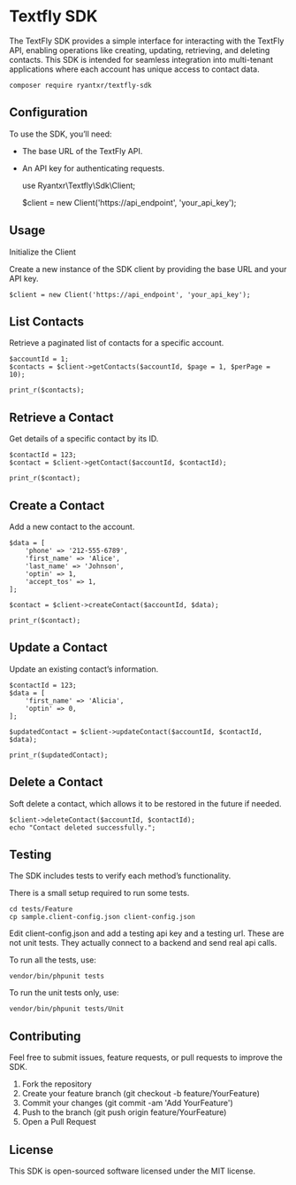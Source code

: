 # Textfly SDK

The TextFly SDK provides a simple interface for interacting with the TextFly API, enabling operations like creating, updating, retrieving, and deleting contacts. This SDK is intended for seamless integration into multi-tenant applications where each account has unique access to contact data.

    composer require ryantxr/textfly-sdk

## Configuration

To use the SDK, you’ll need:

* The base URL of the TextFly API.
* An API key for authenticating requests.

    use Ryantxr\Textfly\Sdk\Client;

    $client = new Client('https://api_endpoint', 'your_api_key');

## Usage

Initialize the Client

Create a new instance of the SDK client by providing the base URL and your API key.

    $client = new Client('https://api_endpoint', 'your_api_key');

## List Contacts

Retrieve a paginated list of contacts for a specific account.

    $accountId = 1;
    $contacts = $client->getContacts($accountId, $page = 1, $perPage = 10);

    print_r($contacts);

## Retrieve a Contact

Get details of a specific contact by its ID.

    $contactId = 123;
    $contact = $client->getContact($accountId, $contactId);

    print_r($contact);

## Create a Contact

Add a new contact to the account.

    $data = [
        'phone' => '212-555-6789',
        'first_name' => 'Alice',
        'last_name' => 'Johnson',
        'optin' => 1,
        'accept_tos' => 1,
    ];

    $contact = $client->createContact($accountId, $data);

    print_r($contact);

## Update a Contact

Update an existing contact’s information.

    $contactId = 123;
    $data = [
        'first_name' => 'Alicia',
        'optin' => 0,
    ];

    $updatedContact = $client->updateContact($accountId, $contactId, $data);

    print_r($updatedContact);

## Delete a Contact

Soft delete a contact, which allows it to be restored in the future if needed.

    $client->deleteContact($accountId, $contactId);
    echo "Contact deleted successfully.";

## Testing

The SDK includes tests to verify each method’s functionality.

There is a small setup required to run some tests.

    cd tests/Feature
    cp sample.client-config.json client-config.json

Edit client-config.json and add a testing api key and a testing url.
These are not unit tests. They actually connect to a backend and send real api calls.

To run all the tests, use:

    vendor/bin/phpunit tests

To run the unit tests only, use:

    vendor/bin/phpunit tests/Unit

## Contributing

Feel free to submit issues, feature requests, or pull requests to improve the SDK.

1. Fork the repository
2. Create your feature branch (git checkout -b feature/YourFeature)
3. Commit your changes (git commit -am 'Add YourFeature')
4. Push to the branch (git push origin feature/YourFeature)
5. Open a Pull Request

## License

This SDK is open-sourced software licensed under the MIT license.
